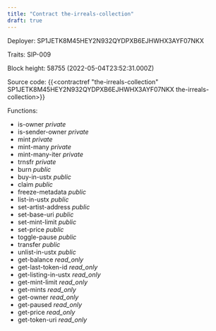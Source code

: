 ```yaml
---
title: "Contract the-irreals-collection"
draft: true
---
```

Deployer: SP1JETK8M45HEY2N932QYDPXB6EJHWHX3AYF07NKX

Traits:
SIP-009 



Block height: 58755 (2022-05-04T23:52:31.000Z)

Source code: {{<contractref "the-irreals-collection" SP1JETK8M45HEY2N932QYDPXB6EJHWHX3AYF07NKX the-irreals-collection>}}

Functions:

* is-owner _private_
* is-sender-owner _private_
* mint _private_
* mint-many _private_
* mint-many-iter _private_
* trnsfr _private_
* burn _public_
* buy-in-ustx _public_
* claim _public_
* freeze-metadata _public_
* list-in-ustx _public_
* set-artist-address _public_
* set-base-uri _public_
* set-mint-limit _public_
* set-price _public_
* toggle-pause _public_
* transfer _public_
* unlist-in-ustx _public_
* get-balance _read_only_
* get-last-token-id _read_only_
* get-listing-in-ustx _read_only_
* get-mint-limit _read_only_
* get-mints _read_only_
* get-owner _read_only_
* get-paused _read_only_
* get-price _read_only_
* get-token-uri _read_only_
